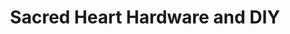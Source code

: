 ---
title: "Sacred Heart Hardware and DIY"
url: /east-grinstead/sacred-heart-hardware-and-diy/
shop: Eisenwaren
---